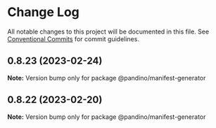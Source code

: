 # Change Log

All notable changes to this project will be documented in this file.
See [Conventional Commits](https://conventionalcommits.org) for commit guidelines.

## 0.8.23 (2023-02-24)

**Note:** Version bump only for package @pandino/manifest-generator

## 0.8.22 (2023-02-20)

**Note:** Version bump only for package @pandino/manifest-generator
